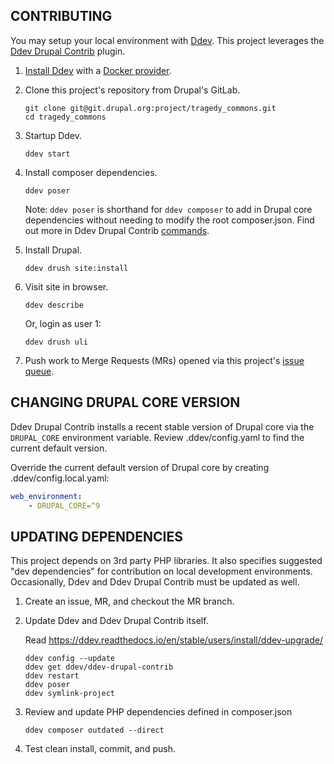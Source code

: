 CONTRIBUTING
------------

You may setup your local environment with [Ddev]. This project leverages the
[Ddev Drupal Contrib] plugin.

1.  [Install Ddev] with a [Docker provider].
2.  Clone this project's repository from Drupal's GitLab.

        git clone git@git.drupal.org:project/tragedy_commons.git
        cd tragedy_commons

3.  Startup Ddev.

        ddev start

4.  Install composer dependencies.

        ddev poser

    Note: `ddev poser` is shorthand for `ddev composer` to add in Drupal core dependencies
    without needing to modify the root composer.json. Find out more in Ddev Drupal Contrib
    [commands].

5.  Install Drupal.

        ddev drush site:install

6.  Visit site in browser.

        ddev describe

    Or, login as user 1:

        ddev drush uli

7.  Push work to Merge Requests (MRs) opened via this project's [issue queue].


CHANGING DRUPAL CORE VERSION
----------------------------

Ddev Drupal Contrib installs a recent stable version of Drupal core via the `DRUPAL_CORE`
environment variable. Review .ddev/config.yaml to find the current default version.

Override the current default version of Drupal core by creating .ddev/config.local.yaml:

```yaml
web_environment:
    - DRUPAL_CORE=^9
```

UPDATING DEPENDENCIES
---------------------

This project depends on 3rd party PHP libraries. It also specifies suggested "dev dependencies"
for contribution on local development environments. Occasionally, Ddev and Ddev Drupal Contrib
must be updated as well.

1.  Create an issue, MR, and checkout the MR branch.
2.  Update Ddev and Ddev Drupal Contrib itself.

    Read https://ddev.readthedocs.io/en/stable/users/install/ddev-upgrade/

        ddev config --update
        ddev get ddev/ddev-drupal-contrib
        ddev restart
        ddev poser
        ddev symlink-project

3.  Review and update PHP dependencies defined in composer.json

        ddev composer outdated --direct

3.  Test clean install, commit, and push.


[Ddev]: https://www.ddev.com/
[Ddev Drupal Contrib]: https://github.com/ddev/ddev-drupal-contrib
[Install Ddev]: https://ddev.readthedocs.io/en/stable/
[Docker provider]: https://ddev.readthedocs.io/en/stable/users/install/docker-installation/
[issue queue]: https://www.drupal.org/project/issues/tragedy_commons
[commands]: https://github.com/ddev/ddev-drupal-contrib#commands
